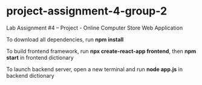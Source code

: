 # project-assignment-4-group-2
Lab Assignment #4 – Project - Online Computer Store Web Application 


To download all dependencies, run **npm install**

To build frontend framework, run **npx create-react-app frontend**, then **npm start** in frontend dictionary

To launch backend server, open a new terminal and run **node app.js** in backend dictionary